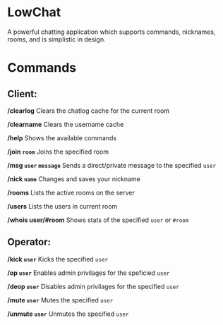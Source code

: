 # LowChat

A powerful chatting application which supports commands, nicknames, rooms, and is simplistic in design.

# Commands
## Client:
**/clearlog**
Clears the chatlog cache for the current room

**/clearname**
Clears the username cache

**/help**
Shows the available commands

**/join `room`**
Joins the specified room

**/msg `user` `message`**
Sends a direct/private message to the specified `user`

**/nick `name`**
Changes and saves your nickname

**/rooms**
Lists the active rooms on the server

**/users**
Lists the users in current room

**/whois user/#room**
Shows stats of the specified `user` or `#room`

## Operator:
**/kick `user`**
Kicks the specified `user`

**/op `user`**
Enables admin privilages for the speficied `user`

**/deop `user`**
Disables admin privilages for the specified `user`

**/mute `user`**
Mutes the specified `user`

**/unmute `user`**
Unmutes the specified `user`
